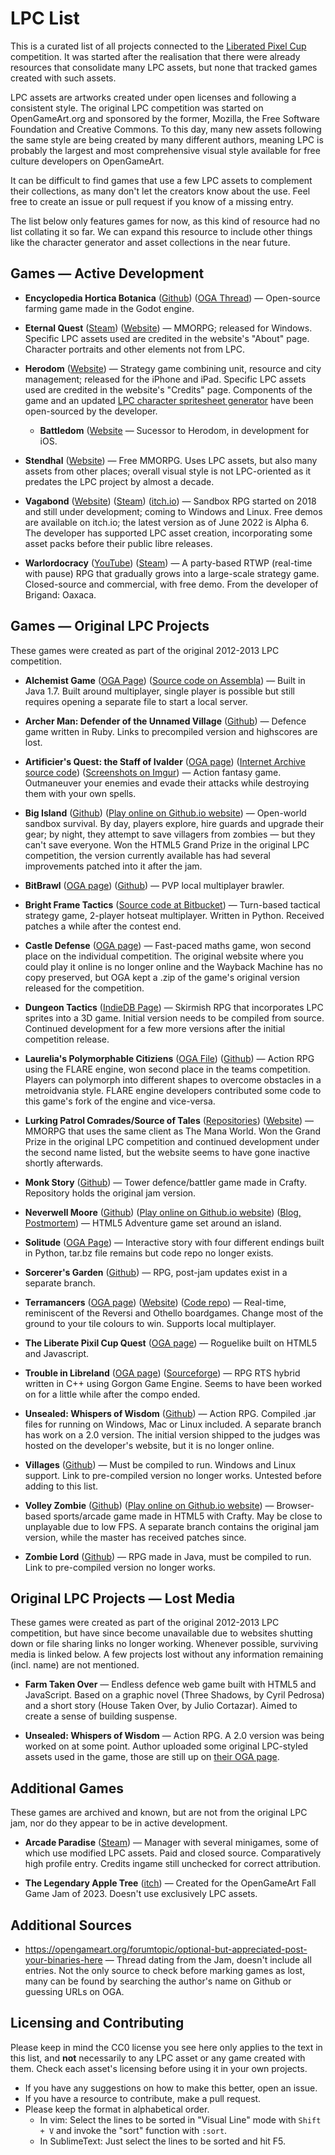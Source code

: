 # LPC List


This is a curated list of all projects connected to the [Liberated Pixel Cup](https://lpc.opengameart.org/) competition. It was started after the realisation that there were already resources that consolidate many LPC assets, but none that tracked games created with such assets.

LPC assets are artworks created under open licenses and following a consistent style. The original LPC competition was started on OpenGameArt.org and sponsored by the former, Mozilla, the Free Software Foundation and Creative Commons. To this day, many new assets following the same style are being created by many different authors, meaning LPC is probably the largest and most comprehensive visual style available for free culture developers on OpenGameArt.

It can be difficult to find games that use a few LPC assets to complement their collections, as many don't let the creators know about the use. Feel free to create an issue or pull request if you know of a missing entry.

The list below only features games for now, as this kind of resource had no list collating it so far. We can expand this resource to include other things like the character generator and asset collections in the near future.


Games — Active Development
------------
* **Encyclopedia Hortica Botanica** ([Github](https://github.com/samuncle/hortica-botanica)) ([OGA Thread](https://opengameart.org/forumtopic/encyclopedia-hortica-botanica-a-farming-game-made-with-godot-and-lpc-assets-0)) — Open-source farming game made in the Godot engine. 

* **Eternal Quest** ([Steam](https://store.steampowered.com/app/1385300/Eternal_Quest__2D_MMORPG/)) ([Website](https://eternal-quest.com.br/)) — MMORPG; released for Windows. Specific LPC assets used are credited in the website's "About" page. Character portraits and other elements not from LPC.

* **Herodom** ([Website](https://sites.google.com/view/herodom/home)) — Strategy game combining unit, resource and city management; released for the iPhone and iPad. Specific LPC assets used are credited in the website's "Credits" page. Components of the game and an updated [LPC character spritesheet generator](https://github.com/sanderfrenken/Universal-LPC-Spritesheet-Character-Generator) have been open-sourced by the developer.
	* **Battledom** ([Website](https://sanderfrenken.github.io/dev-blog/projects/battledom/) — Sucessor to Herodom, in development for iOS.

* **Stendhal** ([Website](https://arianne-project.org/game/stendhal.html))  — Free MMORPG. Uses LPC assets, but also many assets from other places; overall visual style is not LPC-oriented as it predates the LPC project by almost a decade.

* **Vagabond** ([Website](https://www.vagabondgame.com/)) ([Steam](https://store.steampowered.com/app/1673090/Vagabond/)) ([itch.io](https://pvigier.itch.io/vagabond-demo)) — Sandbox RPG started on 2018 and still under development; coming to Windows and Linux. Free demos are available on itch.io; the latest version as of June 2022 is Alpha 6. The developer has supported LPC asset creation, incorporating some asset packs before their public libre releases.

* **Warlordocracy** ([YouTube](https://www.youtube.com/@BrianLancaster/videos)) ([Steam](https://store.steampowered.com/app/1748160/Warlordocracy/)) — A party-based RTWP (real-time with pause) RPG that gradually grows into a large-scale strategy game. Closed-source and commercial, with free demo. From the developer of Brigand: Oaxaca.

Games — Original LPC Projects
------------
These games were created as part of the original 2012-2013 LPC competition.

* **Alchemist Game** ([OGA Page](https://opengameart.org/content/alchemist-game)) ([Source code on Assembla](https://app.assembla.com/spaces/alchemist-game/git/source)) — Built in Java 1.7. Built around multiplayer, single player is possible but still requires opening a separate file to start a local server.

* **Archer Man: Defender of the Unnamed Village** ([Github](https://github.com/CaptainJet/Archer_Man-Defender_of_the_Unnamed_Village)) — Defence game written in Ruby. Links to precompiled version and highscores are lost.

* **Artificier's Quest: the Staff of Ivalder** ([OGA page](https://opengameart.org/content/artificiers-quest-the-staff-of-ivalder)) ([Internet Archive source code](https://archive.org/details/AQTSoISourceV68)) ([Screenshots on Imgur](https://imgur.com/a/AVdmU#0)) — Action fantasy game. Outmaneuver your enemies and evade their attacks while destroying them with your own spells.

* **Big Island** ([Github](https://github.com/seveibar/liberated-pixel-cup)) ([Play online on Github.io website](https://www.seveibar.com/projects.html#big-island)) — Open-world sandbox survival. By day, players explore, hire guards and upgrade their gear; by night, they attempt to save villagers from zombies — but they can't save everyone. Won the HTML5 Grand Prize in the original LPC competition, the version currently available has had several improvements patched into it after the jam.

* **BitBrawl** ([OGA page](https://opengameart.org/content/bitbrawl)) ([Github](https://github.com/singpolyma/BitBrawl)) — PVP local multiplayer brawler.

* **Bright Frame Tactics** ([Source code at Bitbucket](https://bitbucket.org/gr3yh47/bfcs/src/master/)) — Turn-based tactical strategy game, 2-player hotseat multiplayer. Written in Python. Received patches a while after the contest end.

* **Castle Defense** ([OGA page](https://opengameart.org/content/castle-defense)) — Fast-paced maths game, won second place on the individual competition. The original website where you could play it online is no longer online and the Wayback Machine has no copy preserved, but OGA kept a .zip of the game's original version released for the competition.

* **Dungeon Tactics** ([IndieDB Page](https://www.indiedb.com/games/dungeon-tactics)) — Skirmish RPG that incorporates LPC sprites into a 3D game. Initial version needs to be compiled from source. Continued development for a few more versions after the initial competition release.

* **Laurelia's Polymorphable Citiziens** ([OGA File](https://opengameart.org/content/laurelias-polymorphable-citizens-0)) ([Github](https://github.com/pennomi/polymorphable)) — Action RPG using the FLARE engine, won second place in the teams competition. Players can polymorph into different shapes to overcome obstacles in a metroidvania style. FLARE engine developers contributed some code to this game's fork of the engine and vice-versa.

* **Lurking Patrol Comrades/Source of Tales** ([Repositories](https://opengameart.org/content/lurking-patrol-comrades)) ([Website](http://www.sourceoftales.org/)) — MMORPG that uses the same client as The Mana World. Won the Grand Prize in the original LPC competition and continued development under the second name listed, but the website seems to have gone inactive shortly afterwards.

* **Monk Story** ([Github](https://github.com/UniqueVN/CraftyGame)) — Tower defence/battler game made in Crafty. Repository holds the original jam version.

* **Neverwell Moore** ([Github](https://github.com/blipjoy/nm-prototype)) ([Play online on Github.io website](http://blipjoy.github.io/nm-prototype/)) ([Blog, Postmortem](https://www.kodewerx.org/projects/index.html)) — HTML5 Adventure game set around an island.

* **Solitude** ([OGA Page](https://opengameart.org/content/solitude)) — Interactive story with four different endings built in Python, tar.bz file remains but code repo no longer exists.

*  **Sorcerer's Garden** ([Github](https://github.com/sanojian/lpc_sorc_garden)) — RPG, post-jam updates exist in a separate branch.

* **Terramancers** ([OGA page](https://opengameart.org/content/terramancers)) ([Website](https://shaishapira.com/terramancers/)) ([Code repo](http://svn.code.sf.net/p/vakhoarena/code/trunk/dev/)) — Real-time, reminiscent of the Reversi and Othello boardgames. Change most of the ground to your tile colours to win. Supports local multiplayer.

* **The Liberate Pixil Cup Quest** ([OGA page](https://opengameart.org/content/the-liberate-pixil-cup-quest)) — Roguelike built on HTML5 and Javascript.

* **Trouble in Libreland** ([OGA page](https://opengameart.org/content/trouble-in-libreland)) ([Sourceforge](https://sourceforge.net/projects/trinlibr/)) — RPG RTS hybrid written in C++ using Gorgon Game Engine. Seems to have been worked on for a little while after the compo ended.

* **Unsealed: Whispers of Wisdom** ([Github](https://github.com/Nushio/Unsealed)) — Action RPG. Compiled .jar files for running on Windows, Mac or Linux included. A separate branch has work on a 2.0 version. The initial version shipped to the judges was hosted on the developer's website, but it is no longer online.

* **Villages** ([Github](https://github.com/rwhwilliam/LPC)) — Must be compiled to run. Windows and Linux support. Link to pre-compiled version no longer works. Untested before adding to this list.

* **Volley Zombie** ([Github](https://github.com/jhcp/volleyzombie)) ([Play online on Github.io website](https://jhcp.github.io/volleyzombie)) — Browser-based sports/arcade game made in HTML5 with Crafty. May be close to unplayable due to low FPS. A separate branch contains the original jam version, while the master has received patches since.

* **Zombie Lord** ([Github](https://github.com/talas/Zombie-Lord)) — RPG made in Java, must be compiled to run. Link to pre-compiled version no longer works.

Original LPC Projects — Lost Media
------------
These games were created as part of the original 2012-2013 LPC competition, but have since become unavailable due to websites shutting down or file sharing links no longer working. Whenever possible, surviving media is linked below. A few projects lost without any information remaining (incl. name) are not mentioned.

* **Farm Taken Over** — Endless defence web game built with HTML5 and JavaScript. Based on a graphic novel (Three Shadows, by Cyril Pedrosa) and a short story (House Taken Over, by Julio Cortazar). Aimed to create a sense of building suspense.

* **Unsealed: Whispers of Wisdom** — Action RPG. A 2.0 version was being worked on at some point. Author uploaded some original LPC-styled assets used in the game, those are still up on [their OGA page](https://opengameart.org/users/nushio).
  
Additional Games
------------
These games are archived and known, but are not from the original LPC jam, nor do they appear to be in active development.

* **Arcade Paradise** ([Steam](https://store.steampowered.com/app/1388870/Arcade_Paradise/)) — Manager with several minigames, some of which use modified LPC assets. Paid and closed source. Comparatively high profile entry. Credits ingame still unchecked for correct attribution.

* **The Legendary Apple Tree** ([itch](https://nadinakitten.itch.io/the-legendary-apple-tree)) — Created for the OpenGameArt Fall Game Jam of 2023. Doesn't use exclusively LPC assets.

Additional Sources
------------
* https://opengameart.org/forumtopic/optional-but-appreciated-post-your-binaries-here — Thread dating from the Jam, doesn't include all entries. Not the only source to check before marking games as lost, many can be found by searching the author's name on Github or guessing URLs on OGA.

Licensing and Contributing
------------
Please keep in mind the CC0 license you see here only applies to the text in this list, and **not** necessarily to any LPC asset or any game created with them. Check each asset's licensing before using it in your own projects.

* If you have any suggestions on how to make this better, open an issue. 
* If you have a resource to contribute, make a pull request. 
* Please keep the format in alphabetical order. 
	* In vim: Select the lines to be sorted in "Visual Line" mode with `Shift + V` and invoke the "sort" function with `:sort`. 
	* In SublimeText: Just select the lines to be sorted and hit F5. 

